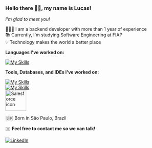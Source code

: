 ### Hello there 👋🏼, my name is Lucas!

*I'm glad to meet you!*

🧑🏼‍💻 I am a backend developer with more than 1 year of experience  
📚 Currently, I'm studying Software Engineering at FIAP  
💡 Technology makes the world a better place

**Languages I've worked on:**

[![My Skills](https://skillicons.dev/icons?i=java,python,kotlin,cpp,cs)](https://skillicons.dev)

**Tools, Databases, and IDEs I've worked on:**

[![My Skills](https://skillicons.dev/icons?i=git,github,nodejs,mysql,mongodb)](https://skillicons.dev)  
[![My Skills](https://skillicons.dev/icons?i=postman,docker,vscode,idea,eclipse)](https://skillicons.dev)  
<img align="center" height="65" width="65" src="https://cdn.jsdelivr.net/gh/devicons/devicon/icons/salesforce/salesforce-original.svg" alt="Salesforce icon" />

🇧🇷 Born in São Paulo, Brazil

✉️ **Feel free to contact me so we can talk!**

[![LinkedIn](https://img.shields.io/badge/linkedin-%230077B5.svg?style=for-the-badge&logo=linkedin&logoColor=white)](https://www.linkedin.com/in/lucastressoldi/)
